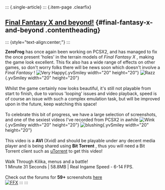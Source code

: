 ::: {.single-article}
::: {.item-page .clearfix}
## [Final Fantasy X and beyond!](/179-final-fantasy-x-and-beyond.html) {#final-fantasy-x-and-beyond .contentheading}

::: {style="text-align:center;"}
:::

**ZeroFrog** has once again been working on PCSX2, and has managed to
fix the once present \'holes\' in the terrain models of *Final Fantasy
X* , making the game look excellent. This fix also has a wide range of
effects on other games, so don\'t worry folks there will be news soon
which doesn\'t involve a *Final Fantasy* ! ![Very
Happy](https://pcsx2.net/images/stories/frontend/smilies/biggrin.gif){.yvSmiley
width="20" height="20"}
![Razz](https://pcsx2.net/images/stories/frontend/smilies/tongue.gif){.yvSmiley
width="20" height="20"}\
\
Whilst the game certainly now looks beautiful, it\'s still not playable
from start to finish, due to various \'looping\' issues and video
playback, speed is of course an issue with such a complex emulation
task, but will be improved upon in the future, keep watching this
space!\
\
To celebrate this bit of progress, we have a large selection of
screenshots, and one of the sexiest videos I\'ve recorded from PCSX2 in
awhile
![Wink](https://pcsx2.net/images/stories/frontend/smilies/wink.gif){.yvSmiley
width="20" height="20"}
![blushing](https://pcsx2.net/images/stories/frontend/smilies/blush.gif){.yvSmiley
width="20" height="20"}\
\
This video is a **AVI** (Xvid) and should be playable under any decent
media player and is being shared using **Bit Torrent** , thus you will
need a Bit Torrent client such as [uTorrent](http://www.utorrent.com/)
to get this video!\
\
Walk Through Kilika, menus and a battle!\
1 Minute 31 Seconds \| 58.8MB \| Real Ingame Speed - 6-14 FPS.\
\
Check out the forums for **59+** screenshots
[here](http://forums.ngemu.com/pcsx2-official-forum/67757-ffx-looking-near-perfect.html)\
[![FFX](/images/stories/frontend/various/FFX_thumb.jpg)](/images/stories/frontend/various/FFX_046.jpg)
:::
:::
